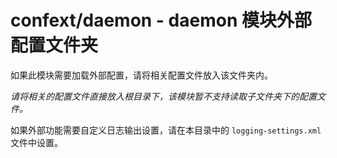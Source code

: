 # confext/daemon - daemon 模块外部配置文件夹

如果此模块需要加载外部配置，请将相关配置文件放入该文件夹内。

*请将相关的配置文件直接放入根目录下，该模块暂不支持读取子文件夹下的配置文件。*

如果外部功能需要自定义日志输出设置，请在本目录中的 `logging-settings.xml` 文件中设置。
